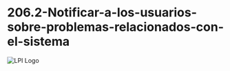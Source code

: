 # 206.2-Notificar-a-los-usuarios-sobre-problemas-relacionados-con-el-sistema
![LPI Logo](../../../wallpaper/et_linux.png "Buscando al hombre nuevo")
